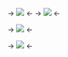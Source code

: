 -> ![](https://cdn.discordapp.com/attachments/962260776775721003/1049877801072869437/blurr.png) <-
-> ![](https://cdn.discordapp.com/attachments/804978370050916362/970244556048183306/3E944EB3-0D16-4A5A-AF6D-10A329BF9BB8.gif) <-


-> ![](https://cdn.discordapp.com/attachments/962260776775721003/1049899139883868271/text2.gif) <-








-> ![](https://cdn.discordapp.com/attachments/804978370050916362/955386771099754537/chocdiv1.gif) <-